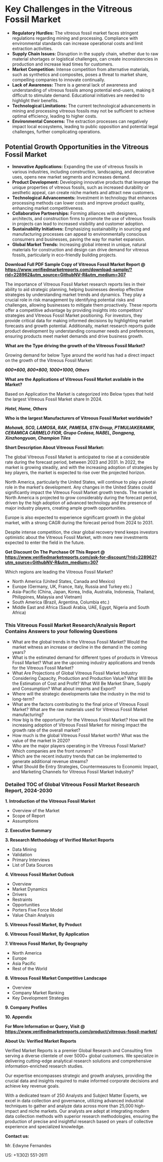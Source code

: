 <p class=""><h1>Key Challenges in the Vitreous Fossil Market</h1><ul>    <li><strong>Regulatory Hurdles:</strong> The vitreous fossil market faces stringent regulations regarding mining and processing. Compliance with environmental standards can increase operational costs and limit extraction activities.</li>    <li><strong>Supply Chain Issues:</strong> Disruption in the supply chain, whether due to raw material shortages or logistical challenges, can create inconsistencies in production and increase lead times for customers.</li>    <li><strong>Market Competition:</strong> Intense competition from alternative materials, such as synthetics and composites, poses a threat to market share, compelling companies to innovate continually.</li>    <li><strong>Lack of Awareness:</strong> There is a general lack of awareness and understanding of vitreous fossils among potential end-users, making it difficult to stimulate demand. Educational initiatives are needed to highlight their benefits.</li>    <li><strong>Technological Limitations:</strong> The current technological advancements in mining and processing vitreous fossils may not be sufficient to achieve optimal efficiency, leading to higher costs.</li>    <li><strong>Environmental Concerns:</strong> The extraction processes can negatively impact local ecosystems, leading to public opposition and potential legal challenges, further complicating operations.</li></ul><h2>Potential Growth Opportunities in the Vitreous Fossil Market</h1><ul>    <li><strong>Innovative Applications:</strong> Expanding the use of vitreous fossils in various industries, including construction, landscaping, and decorative uses, opens new market segments and increases demand.</li>    <li><strong>Product Development:</strong> Developing innovative products that leverage the unique properties of vitreous fossils, such as increased durability or aesthetic appeal, can create niche markets and attract new customers.</li>    <li><strong>Technological Advancements:</strong> Investment in technology that enhances processing methods can lower costs and improve product quality, enhancing market competitiveness.</li>    <li><strong>Collaborative Partnerships:</strong> Forming alliances with designers, architects, and construction firms to promote the use of vitreous fossils in projects can lead to increased visibility and customer adoption.</li>    <li><strong>Sustainability Initiatives:</strong> Emphasizing sustainability in sourcing and manufacturing processes can appeal to environmentally conscious consumers and businesses, paving the way for market expansion.</li>    <li><strong>Global Market Trends:</strong> Increasing global interest in unique, natural materials for construction and design can drive demand for vitreous fossils, particularly in eco-friendly building projects.</li></ul></p><p class=""><strong>Download Full PDF Sample Copy of Vitreous Fossil Market Report @ <a href="https://www.verifiedmarketreports.com/download-sample/?rid=228962&utm_source=GithubNV-R&utm_medium=307" target="_blank">https://www.verifiedmarketreports.com/download-sample/?rid=228962&utm_source=GithubNV-R&utm_medium=307</a></strong></p><p>The importance of&nbsp;Vitreous Fossil Market research reports lies in their ability to aid strategic planning, helping businesses develop effective strategies by understanding market trends and dynamics. They play a crucial role in risk management by identifying potential risks and challenges, allowing businesses to mitigate them proactively. These reports offer a competitive advantage by providing insights into competitors' strategies and Vitreous Fossil Market positioning. For investors, they provide critical data for making informed decisions by highlighting market forecasts and growth potential. Additionally, market research reports guide product development by understanding consumer needs and preferences, ensuring products meet market demands and drive business growth.</p><p><strong>What are the&nbsp;Type driving the growth of the Vitreous Fossil Market?</strong></p><p id="" class="">Growing demand for below Type around the world has had a direct impact on the growth of the Vitreous Fossil Market:</p><p class=""><em><strong>600*600, 800*800, 1000*1000, Others</strong></em></p><p class=""><strong>What are the&nbsp;Applications&nbsp;of Vitreous Fossil Market available in the Market?</strong></p><p id="" class="">Based on Application the Market is categorized into Below types that held the largest Vitreous Fossil Market share In 2024.</p><p class=""><em><strong>Hotel, Home, Others</strong></em></p><p class=""><strong>Who is the largest Manufacturers of Vitreous Fossil Market worldwide?</strong></p><p><em><strong>Mohawk, SCG, LAMOSA, RAK, PAMESA, STN Group, PTMULIAKERAMIK, CERAMICA CARMELO FIOR, Grupo Cedasa, NABEL, Dongpeng, Xinzhongyuan, Champion Tiles</strong></em></p><p id="" class=""><strong>Short Description About Vitreous Fossil Market:</strong></p><p>The global Vitreous Fossil Market is anticipated to rise at a considerable rate during the forecast period, between 2023 and 2031. In 2022, the market is growing steadily, and with the increasing adoption of strategies by key players, the market is expected to rise over the projected horizon.</p><p>North America, particularly the United States, will continue to play a pivotal role in the market's development. Any changes in the United States could significantly impact the Vitreous Fossil Market growth trends. The market in North America is projected to grow considerably during the forecast period, driven by the high adoption of advanced technology and the presence of major industry players, creating ample growth opportunities.</p><p>Europe is also expected to experience significant growth in the global market, with a strong CAGR during the forecast period from 2024 to 2031.</p><p>Despite intense competition, the clear global recovery trend keeps investors optimistic about the Vitreous Fossil Market, with more new investments expected to enter the field in the future.</p><p id="" class=""><strong>Get Discount On The Purchase Of This Report @ <a href="https://www.verifiedmarketreports.com/ask-for-discount/?rid=228962?utm_source=GithubNV-R&utm_medium=307" target="_blank">https://www.verifiedmarketreports.com/ask-for-discount/?rid=228962?utm_source=GithubNV-R&utm_medium=307</a></strong></p><p class="">Which regions are leading the Vitreous Fossil Market?</p><ul><li>North America (United States, Canada and Mexico)</li><li>Europe (Germany, UK, France, Italy, Russia and Turkey etc.)</li><li>Asia-Pacific (China, Japan, Korea, India, Australia, Indonesia, Thailand, Philippines, Malaysia and Vietnam)</li><li>South America (Brazil, Argentina, Columbia etc.)</li><li>Middle East and Africa (Saudi Arabia, UAE, Egypt, Nigeria and South Africa)</li></ul><h3 id="" class="">This Vitreous Fossil Market Research/Analysis Report Contains Answers to your following Questions</h3><ul><li>What are the global trends in the Vitreous Fossil Market? Would the market witness an increase or decline in the demand in the coming years?</li><li>What is the estimated demand for different types of products in Vitreous Fossil Market? What are the upcoming industry applications and trends for the Vitreous Fossil Market?</li><li>What Are Projections of Global Vitreous Fossil Market Industry Considering Capacity, Production and Production Value? What Will Be the Estimation of Cost and Profit? What Will Be Market Share, Supply and Consumption? What about imports and Export?</li><li>Where will the strategic developments take the industry in the mid to long-term?</li><li>What are the factors contributing to the final price of Vitreous Fossil Market? What are the raw materials used for Vitreous Fossil Market manufacturing?</li><li>How big is the opportunity for the Vitreous Fossil Market? How will the increasing adoption of Vitreous Fossil Market for mining impact the growth rate of the overall market?</li><li>How much is the global Vitreous Fossil Market worth? What was the value of the market In 2020?</li><li>Who are the major players operating in the Vitreous Fossil Market? Which companies are the front runners?</li><li>Which are the recent industry trends that can be implemented to generate additional revenue streams?</li><li>What Should Be Entry Strategies, Countermeasures to Economic Impact, and Marketing Channels for Vitreous Fossil Market Industry?</li></ul><h3 id="" class="">Detailed TOC of Global Vitreous Fossil Market Research Report, 2024-2030</h3><p id="" class=""><strong>1. Introduction of the Vitreous Fossil Market</strong></p><ul><li>Overview of the Market</li><li>Scope of Report</li><li>Assumptions</li></ul><p id="" class=""><strong>2. Executive Summary</strong></p><p id="" class=""><strong>3. Research Methodology of Verified Market Reports</strong></p><ul><li>Data Mining</li><li>Validation</li><li>Primary Interviews</li><li>List of Data Sources</li></ul><p id="" class=""><strong>4. Vitreous Fossil Market Outlook</strong></p><ul><li>Overview</li><li>Market Dynamics</li><li>Drivers</li><li>Restraints</li><li>Opportunities</li><li>Porters Five Force Model</li><li>Value Chain Analysis</li></ul><p id="" class=""><strong>5. Vitreous Fossil Market, By Product</strong></p><p id="" class=""><strong>6. Vitreous Fossil Market, By Application</strong></p><p id="" class=""><strong>7. Vitreous Fossil Market, By Geography</strong></p><ul><li>North America</li><li>Europe</li><li>Asia Pacific</li><li>Rest of the World</li></ul><p id="" class=""><strong>8. Vitreous Fossil Market Competitive Landscape</strong></p><ul><li>Overview</li><li>Company Market Ranking</li><li>Key Development Strategies</li></ul><p id="" class=""><strong>9. Company Profiles</strong></p><p id="" class=""><strong>10. Appendix</strong></p><p id="" class=""><strong>For More Information or Query, Visit @ <a href="https://www.verifiedmarketreports.com/product/vitreous-fossil-market/" target="_blank">https://www.verifiedmarketreports.com/product/vitreous-fossil-market/</a></strong></p><p id="" class=""><strong>About Us: Verified Market Reports</strong></p><p id="" class="">Verified Market Reports is a premier Global Research and Consulting firm serving a diverse clientele of over 5000+ global customers. We specialize in delivering cutting-edge analytical research solutions and comprehensive information-enriched research studies.</p><p id="" class="">Our expertise encompasses strategic and growth analyses, providing the crucial data and insights required to make informed corporate decisions and achieve key revenue goals.</p><p id="" class="">With a dedicated team of 250 Analysts and Subject Matter Experts, we excel in data collection and governance, utilizing advanced industrial techniques to gather and analyze data across more than 25,000 high-impact and niche markets. Our analysts are adept at integrating modern data collection methods with superior research methodologies, ensuring the production of precise and insightful research based on years of collective experience and specialized knowledge.</p><p id="" class=""><strong>Contact us:</strong></p><p id="" class="">Mr. Edwyne Fernandes</p><p id="" class="">US: +1(302) 551-2611</p>